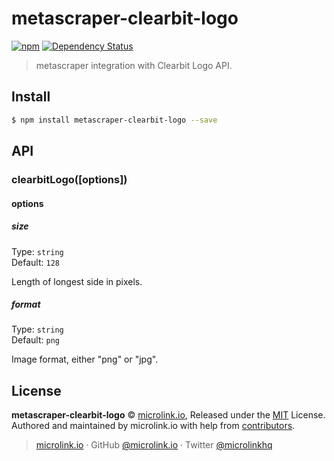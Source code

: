 # metascraper-clearbit-logo

[![npm](https://img.shields.io/npm/v/metascraper-clearbit-logo.svg?style=flat-square)](https://www.npmjs.com/package/metascraper-clearbit-logo)
[![Dependency Status](https://david-dm.org/microlinkhq/metascraper.svg?path=packages/metascraper-clearbit-logo&style=flat-square)](https://david-dm.org/microlinkhq/metascraper?path=packages/metascraper-clearbit-logo)

> metascraper integration with Clearbit Logo API.

## Install

```bash
$ npm install metascraper-clearbit-logo --save
```

## API

### clearbitLogo([options])

#### options

##### size

Type: `string`<br>
Default: `128`

Length of longest side in pixels.

##### format

Type: `string`<br>
Default: `png`

Image format, either "png" or "jpg".

## License

**metascraper-clearbit-logo** © [microlink.io](https://microlink.io), Released under the [MIT](https://github.com/microlinkhq/metascraper-clearbit-logo/blob/master/LICENSE.md) License.<br>
Authored and maintained by microlink.io with help from [contributors](https://github.com/microlinkhq/metascraper-clearbit-logo/contributors).

> [microlink.io](https://microlink.io) · GitHub [@microlink.io](https://github.com/microlinkhq) · Twitter [@microlinkhq](https://twitter.com/microlinkhq)
